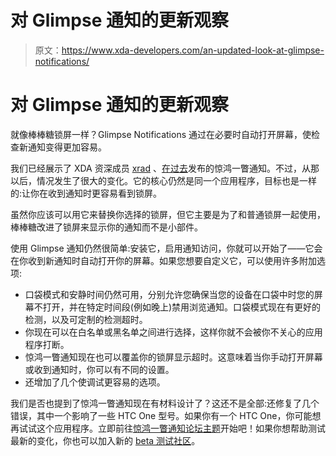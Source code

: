 # 对 Glimpse 通知的更新观察

> 原文：<https://www.xda-developers.com/an-updated-look-at-glimpse-notifications/>

# 对 Glimpse 通知的更新观察

就像棒棒糖锁屏一样？Glimpse Notifications 通过在必要时自动打开屏幕，使检查新通知变得更加容易。

我们已经展示了 XDA 资深成员 [xrad](http://forum.xda-developers.com/member.php?u=4719877) 、[在过去](http://www.xda-developers.com/glimpse-notifications-easier-lockscreen-notifications)发布的惊鸿一瞥通知。不过，从那以后，情况发生了很大的变化。它的核心仍然是同一个应用程序，目标也是一样的:让你在收到通知时更容易看到锁屏。

虽然你应该可以用它来替换你选择的锁屏，但它主要是为了和普通锁屏一起使用，棒棒糖改进了锁屏来显示你的通知而不是小部件。

使用 Glimpse 通知仍然很简单:安装它，启用通知访问，你就可以开始了——它会在你收到新通知时自动打开你的屏幕。如果您想要自定义它，可以使用许多附加选项:

*   口袋模式和安静时间仍然可用，分别允许您确保当您的设备在口袋中时您的屏幕不打开，并在特定时间段(例如晚上)禁用浏览通知。口袋模式现在有更好的检测，以及可定制的检测超时。
*   你现在可以在白名单或黑名单之间进行选择，这样你就不会被你不关心的应用程序打断。
*   惊鸿一瞥通知现在也可以覆盖你的锁屏显示超时。这意味着当你手动打开屏幕或收到通知时，你可以有不同的设置。
*   还增加了几个使调试更容易的选项。

我们是否也提到了惊鸿一瞥通知现在有材料设计了？这还不是全部:还修复了几个错误，其中一个影响了一些 HTC One 型号。如果你有一个 HTC One，你可能想再试试这个应用程序。立即前往[惊鸿一瞥通知论坛主题](http://forum.xda-developers.com/android/apps-games/app-glimpse-notifications-t3090575)开始吧！如果你想帮助测试最新的变化，你也可以加入新的 [beta 测试社区](https://plus.google.com/communities/101606018915265025667)。